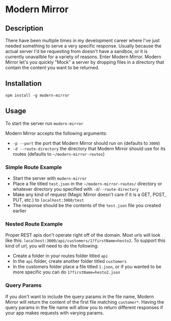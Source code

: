 # Modern Mirror
## Description
There have been multiple times in my development career where I've just needed something to serve a very specific response. Usually because the actual server I'd be requesting from doesn't have a sandbox, or it is currently unavailble for a variety of reasons. Enter Modern Mirror. Modern Mirror let's you quickly "Mock" a server by dropping files in a directory that contain the content you want to be returned.

## Installation
`npm install -g modern-mirror`

## Usage
To start the server run `modern-mirror`

Modern Mirror accepts the following arguments:
- `-p --port` the port that Modern Mirror should run on (defaults to `3000`)
- `-d --route-directory` the directory that Modern Mirror should use for its routes (defaults to `~/modern-mirror-routes`)

### Simple Route Example
- Start the server with `modern-mirror`
- Place a file titled `test.json` in the `~/modern-mirror-routes/` directory or whatever directory you specified with `-d`/`--route-directory`
- Make any kind of request (Magic Mirror doesn't care if it is a GET, POST, PUT, etc.) to `localhost:3000/test`
- The response should be the contents of the `test.json` file you created earlier

### Nested Route Example
Proper REST apis don't operate right off of the domain. Most urls will look like this: `localhost:3000/api/customers/1?firstName=hesto2`. To support this kind of url, you will need to do the following:
- Create a folder in your routes folder titled `api`
- In the `api` folder, create another folder titled `customers`
- In the customers folder place a file titled `1.json`, or if you wanted to be more specific you can do `1?firstName=hesto2.json`

### Query Params
If you don't want to include the query params in the file name, Modern Mirror will return the content of the first file matching `customer*`. Having the query params in the file name will allow you to return different responses if your app makes requests with varying params.
